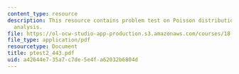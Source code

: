 ```yaml
---
content_type: resource
description: This resource contains problem test on Poisson distribution and variance
  analysis.
file: https://ol-ocw-studio-app-production.s3.amazonaws.com/courses/18-443-statistics-for-applications-fall-2006/a42644e735a7c7de5e4fa62032b6804d_ptest2_443.pdf
file_type: application/pdf
resourcetype: Document
title: ptest2_443.pdf
uid: a42644e7-35a7-c7de-5e4f-a62032b6804d
---
```

